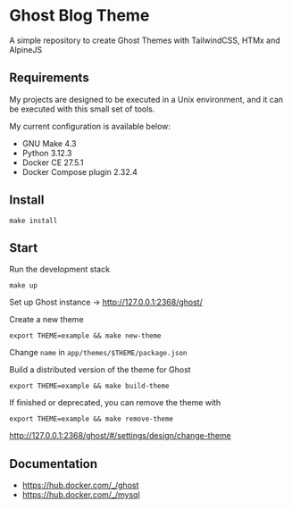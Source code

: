 # Ghost Blog Theme

A simple repository to create Ghost Themes with TailwindCSS, HTMx and AlpineJS 

## Requirements

My projects are designed to be executed in a Unix environment, and it can be executed with this small set of tools.

My current configuration is available below: 

- GNU Make 4.3 
- Python 3.12.3
- Docker CE 27.5.1
- Docker Compose plugin 2.32.4

## Install

```shell
make install
```

## Start

Run the development stack

```shell
make up
```

Set up Ghost instance -> http://127.0.0.1:2368/ghost/

Create a new theme

```shell
export THEME=example && make new-theme
```

Change `name` in  `app/themes/$THEME/package.json`

Build a distributed version of the theme for Ghost 

```shell
export THEME=example && make build-theme
```

If finished or deprecated, you can remove the theme with

```shell
export THEME=example && make remove-theme
```

http://127.0.0.1:2368/ghost/#/settings/design/change-theme


## Documentation

- https://hub.docker.com/_/ghost
- https://hub.docker.com/_/mysql
